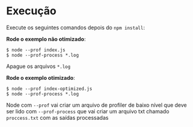 # Execução

Execute os seguintes comandos depois do `npm install`:

__Rode o exemplo não otimizado__:

```
$ node --prof index.js
$ node --prof-process *.log
```

Apague os arquivos `*.log`

__Rode o exemplo otimizado__:

```
$ node --prof index-optimized.js
$ node --prof-process *.log
```

Node com `--prof` vai criar um arquivo de profiler de baixo nível que deve ser lido com `--prof-process` que vai criar um arquivo txt chamado
`proccess.txt` com as saídas processadas
